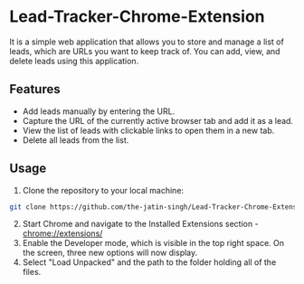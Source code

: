 # Lead-Tracker-Chrome-Extension

It is a simple web application that allows you to store and manage a list of leads, which are URLs you want to keep track of. You can add, view, and delete leads using this application.

## Features

- Add leads manually by entering the URL.
- Capture the URL of the currently active browser tab and add it as a lead.
- View the list of leads with clickable links to open them in a new tab.
- Delete all leads from the list.

## Usage

1. Clone the repository to your local machine:

```bash
git clone https://github.com/the-jatin-singh/Lead-Tracker-Chrome-Extension/
```

2. Start Chrome and navigate to the Installed Extensions section - [chrome://extensions/](chrome://extensions/)
4. Enable the Developer mode, which is visible in the top right space. On the screen, three new options will now display.
5. Select "Load Unpacked" and the path to the folder holding all of the files.

   
